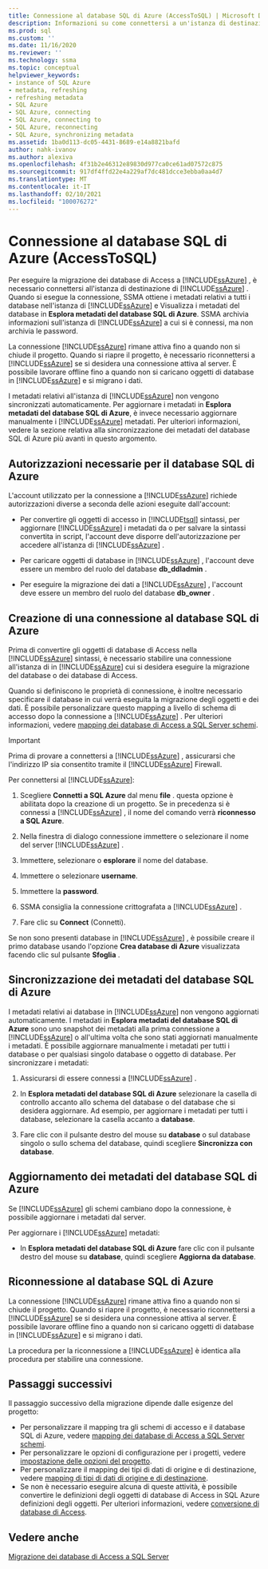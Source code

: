 ```yaml
---
title: Connessione al database SQL di Azure (AccessToSQL) | Microsoft Docs
description: Informazioni su come connettersi a un'istanza di destinazione del database SQL di Azure per eseguire la migrazione dei database di Access. SSMA ottiene i metadati sui database nel database SQL di Azure.
ms.prod: sql
ms.custom: ''
ms.date: 11/16/2020
ms.reviewer: ''
ms.technology: ssma
ms.topic: conceptual
helpviewer_keywords:
- instance of SQL Azure
- metadata, refreshing
- refreshing metadata
- SQL Azure
- SQL Azure, connecting
- SQL Azure, connecting to
- SQL Azure, reconnecting
- SQL Azure, synchronizing metadata
ms.assetid: 1ba0d113-dc05-4431-8689-e14a8821bafd
author: nahk-ivanov
ms.author: alexiva
ms.openlocfilehash: 4f31b2e46312e89830d977ca0ce61ad07572c875
ms.sourcegitcommit: 917df4ffd22e4a229af7dc481dcce3ebba0aa4d7
ms.translationtype: MT
ms.contentlocale: it-IT
ms.lasthandoff: 02/10/2021
ms.locfileid: "100076272"
---
```

# <a name="connecting-to-azure-sql-database-accesstosql"></a>Connessione al database SQL di Azure (AccessToSQL)

Per eseguire la migrazione dei database di Access a [!INCLUDE[ssAzure](../../includes/ssazure_md.md)] , è necessario connettersi all'istanza di destinazione di [!INCLUDE[ssAzure](../../includes/ssazure_md.md)] . Quando si esegue la connessione, SSMA ottiene i metadati relativi a tutti i database nell'istanza di [!INCLUDE[ssAzure](../../includes/ssazure_md.md)] e Visualizza i metadati del database in **Esplora metadati del database SQL di Azure**. SSMA archivia informazioni sull'istanza di [!INCLUDE[ssAzure](../../includes/ssazure_md.md)] a cui si è connessi, ma non archivia le password.

La connessione [!INCLUDE[ssAzure](../../includes/ssazure_md.md)] rimane attiva fino a quando non si chiude il progetto. Quando si riapre il progetto, è necessario riconnettersi a [!INCLUDE[ssAzure](../../includes/ssazure_md.md)] se si desidera una connessione attiva al server. È possibile lavorare offline fino a quando non si caricano oggetti di database in [!INCLUDE[ssAzure](../../includes/ssazure_md.md)] e si migrano i dati.

I metadati relativi all'istanza di [!INCLUDE[ssAzure](../../includes/ssazure_md.md)] non vengono sincronizzati automaticamente. Per aggiornare i metadati in **Esplora metadati del database SQL di Azure**, è invece necessario aggiornare manualmente i [!INCLUDE[ssAzure](../../includes/ssazure_md.md)] metadati. Per ulteriori informazioni, vedere la sezione relativa alla sincronizzazione dei metadati del database SQL di Azure più avanti in questo argomento.

## <a name="required-azure-sql-database-permissions"></a>Autorizzazioni necessarie per il database SQL di Azure

L'account utilizzato per la connessione a [!INCLUDE[ssAzure](../../includes/ssazure_md.md)] richiede autorizzazioni diverse a seconda delle azioni eseguite dall'account:

- Per convertire gli oggetti di accesso in [!INCLUDE[tsql](../../includes/tsql-md.md)] sintassi, per aggiornare [!INCLUDE[ssAzure](../../includes/ssazure_md.md)] i metadati da o per salvare la sintassi convertita in script, l'account deve disporre dell'autorizzazione per accedere all'istanza di [!INCLUDE[ssAzure](../../includes/ssazure_md.md)] .

- Per caricare oggetti di database in [!INCLUDE[ssAzure](../../includes/ssazure_md.md)] , l'account deve essere un membro del ruolo del database **db_ddladmin** .

- Per eseguire la migrazione dei dati a [!INCLUDE[ssAzure](../../includes/ssazure_md.md)] , l'account deve essere un membro del ruolo del database **db_owner** .

## <a name="establishing-an-azure-sql-database-connection"></a>Creazione di una connessione al database SQL di Azure

Prima di convertire gli oggetti di database di Access nella [!INCLUDE[ssAzure](../../includes/ssazure_md.md)] sintassi, è necessario stabilire una connessione all'istanza di in [!INCLUDE[ssAzure](../../includes/ssazure_md.md)] cui si desidera eseguire la migrazione del database o dei database di Access.

Quando si definiscono le proprietà di connessione, è inoltre necessario specificare il database in cui verrà eseguita la migrazione degli oggetti e dei dati. È possibile personalizzare questo mapping a livello di schema di accesso dopo la connessione a [!INCLUDE[ssAzure](../../includes/ssazure_md.md)] . Per ulteriori informazioni, vedere [mapping dei database di Access a SQL Server schemi](mapping-source-and-target-databases-accesstosql.md).
  
> [!IMPORTANT]
> Prima di provare a connettersi a [!INCLUDE[ssAzure](../../includes/ssazure_md.md)] , assicurarsi che l'indirizzo IP sia consentito tramite il [!INCLUDE[ssAzure](../../includes/ssazure_md.md)] Firewall.
  
Per connettersi al [!INCLUDE[ssAzure](../../includes/ssazure_md.md)]:

1. Scegliere **Connetti a SQL Azure** dal menu **file** . questa opzione è abilitata dopo la creazione di un progetto.
   Se in precedenza si è connessi a [!INCLUDE[ssAzure](../../includes/ssazure_md.md)] , il nome del comando verrà **riconnesso a SQL Azure**.

2. Nella finestra di dialogo connessione immettere o selezionare il nome del server [!INCLUDE[ssAzure](../../includes/ssazure_md.md)] .

3. Immettere, selezionare o **esplorare** il nome del database.

4. Immettere o selezionare **username**.

5. Immettere la **password**.

6. SSMA consiglia la connessione crittografata a [!INCLUDE[ssAzure](../../includes/ssazure_md.md)] .

7. Fare clic su **Connect** (Connetti).
  
Se non sono presenti database in [!INCLUDE[ssAzure](../../includes/ssazure_md.md)] , è possibile creare il primo database usando l'opzione **Crea database di Azure** visualizzata facendo clic sul pulsante **Sfoglia** .

## <a name="synchronizing-azure-sql-database-metadata"></a>Sincronizzazione dei metadati del database SQL di Azure

I metadati relativi ai database in [!INCLUDE[ssAzure](../../includes/ssazure_md.md)] non vengono aggiornati automaticamente. I metadati in **Esplora metadati del database SQL di Azure** sono uno snapshot dei metadati alla prima connessione a [!INCLUDE[ssAzure](../../includes/ssazure_md.md)] o all'ultima volta che sono stati aggiornati manualmente i metadati. È possibile aggiornare manualmente i metadati per tutti i database o per qualsiasi singolo database o oggetto di database. Per sincronizzare i metadati:

1. Assicurarsi di essere connessi a [!INCLUDE[ssAzure](../../includes/ssazure_md.md)] .

2. In **Esplora metadati del database SQL di Azure** selezionare la casella di controllo accanto allo schema del database o del database che si desidera aggiornare.
   Ad esempio, per aggiornare i metadati per tutti i database, selezionare la casella accanto a **database**.

3. Fare clic con il pulsante destro del mouse su **database** o sul database singolo o sullo schema del database, quindi scegliere **Sincronizza con database**.

## <a name="refreshing-azure-sql-database-metadata"></a>Aggiornamento dei metadati del database SQL di Azure

Se [!INCLUDE[ssAzure](../../includes/ssazure_md.md)] gli schemi cambiano dopo la connessione, è possibile aggiornare i metadati dal server.

Per aggiornare i [!INCLUDE[ssAzure](../../includes/ssazure_md.md)] metadati:

- In **Esplora metadati del database SQL di Azure** fare clic con il pulsante destro del mouse su **database**, quindi scegliere **Aggiorna da database**.

## <a name="reconnecting-to-azure-sql-database"></a>Riconnessione al database SQL di Azure

La connessione [!INCLUDE[ssAzure](../../includes/ssazure_md.md)] rimane attiva fino a quando non si chiude il progetto. Quando si riapre il progetto, è necessario riconnettersi a [!INCLUDE[ssAzure](../../includes/ssazure_md.md)] se si desidera una connessione attiva al server. È possibile lavorare offline fino a quando non si caricano oggetti di database in [!INCLUDE[ssAzure](../../includes/ssazure_md.md)] e si migrano i dati.

La procedura per la riconnessione a [!INCLUDE[ssAzure](../../includes/ssazure_md.md)] è identica alla procedura per stabilire una connessione.

## <a name="next-steps"></a>Passaggi successivi

Il passaggio successivo della migrazione dipende dalle esigenze del progetto:

- Per personalizzare il mapping tra gli schemi di accesso e il database SQL di Azure, vedere [mapping dei database di Access a SQL Server schemi](mapping-source-and-target-databases-accesstosql.md).
- Per personalizzare le opzioni di configurazione per i progetti, vedere [impostazione delle opzioni del progetto](setting-conversion-and-migration-options-accesstosql.md).
- Per personalizzare il mapping dei tipi di dati di origine e di destinazione, vedere [mapping di tipi di dati di origine e di destinazione](mapping-source-and-target-data-types-accesstosql.md).
- Se non è necessario eseguire alcuna di queste attività, è possibile convertire le definizioni degli oggetti di database di Access in SQL Azure definizioni degli oggetti. Per ulteriori informazioni, vedere [conversione di database di Access](converting-access-database-objects-accesstosql.md).

## <a name="see-also"></a>Vedere anche

[Migrazione dei database di Access a SQL Server](migrating-access-databases-to-sql-server-azure-sql-db-accesstosql.md)
